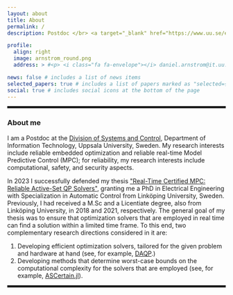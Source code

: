 ```yaml
---
layout: about
title: About
permalink: /
description: Postdoc </br> <a target="_blank" href="https://www.uu.se/en">Linköping University, Sweden</a> • <a target="_blank" href="http://www.it.uu.se/about_us/divisions/systems_and_control">Division of Systems and Control</a>

profile:
  align: right 
  image: arnstrom_round.png
  address: > #<p> <i class="fa fa-envelope"></i> daniel.arnstrom@it.uu.se </p> <p> <i class="fa fa-github"></i> darnstrom </p>

news: false # includes a list of news items
selected_papers: true # includes a list of papers marked as "selected={true}"
social: true # includes social icons at the bottom of the page
---
```

<hr style="border:solid 2px">

### About me
I am a Postdoc at the [Division of Systems and Control](http://www.it.uu.se/about_us/divisions/systems_and_control), Department of Information Technology, Uppsala University, Sweden. 
My research interests include reliable embedded optimization and reliable real-time Model Predictive Control (MPC); for reliability, my research interests include computational, safety, and security aspects.

In 2023 I successfully defended my thesis ["Real-Time Certified MPC: Reliable Active-Set QP Solvers"](https://doi.org/10.3384/9789180752190), granting me a PhD in Electrical Engineering with Specialization in Automatic Control from Linköping University, Sweden. Previously, I had received a M.Sc and a Licentiate degree, also from Linköping University, in 2018 and 2021, respectively.
The general goal of my thesis was to ensure that optimization solvers that are employed in real time can find a solution within a limited time frame. To this end, two complementary research directions considered in it are:
1. Developing efficient optimization solvers, tailored for the given problem and hardware at hand (see, for example, [DAQP](https://github.com/darnstrom/daqp).) 
2. Developing methods that determine worst-case bounds on the computational complexity for the solvers that are employed (see, for example, [ASCertain.jl](https://github.com/darnstrom/ASCertain.jl)).

<hr style="border:solid 2px">
